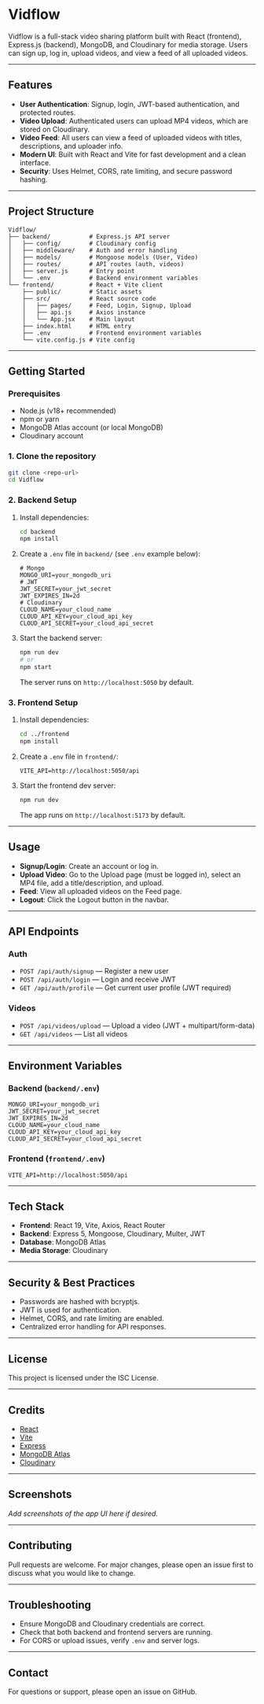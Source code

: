 # Vidflow

Vidflow is a full-stack video sharing platform built with React (frontend), Express.js (backend), MongoDB, and Cloudinary for media storage. Users can sign up, log in, upload videos, and view a feed of all uploaded videos.

---

## Features

- **User Authentication**: Signup, login, JWT-based authentication, and protected routes.
- **Video Upload**: Authenticated users can upload MP4 videos, which are stored on Cloudinary.
- **Video Feed**: All users can view a feed of uploaded videos with titles, descriptions, and uploader info.
- **Modern UI**: Built with React and Vite for fast development and a clean interface.
- **Security**: Uses Helmet, CORS, rate limiting, and secure password hashing.

---

## Project Structure

```
Vidflow/
├── backend/           # Express.js API server
│   ├── config/        # Cloudinary config
│   ├── middleware/    # Auth and error handling
│   ├── models/        # Mongoose models (User, Video)
│   ├── routes/        # API routes (auth, videos)
│   ├── server.js      # Entry point
│   └── .env           # Backend environment variables
└── frontend/          # React + Vite client
    ├── public/        # Static assets
    ├── src/           # React source code
    │   ├── pages/     # Feed, Login, Signup, Upload
    │   ├── api.js     # Axios instance
    │   └── App.jsx    # Main layout
    ├── index.html     # HTML entry
    ├── .env           # Frontend environment variables
    └── vite.config.js # Vite config
```

---

## Getting Started

### Prerequisites
- Node.js (v18+ recommended)
- npm or yarn
- MongoDB Atlas account (or local MongoDB)
- Cloudinary account

### 1. Clone the repository
```sh
git clone <repo-url>
cd Vidflow
```

### 2. Backend Setup

1. Install dependencies:
   ```sh
   cd backend
   npm install
   ```
2. Create a `.env` file in `backend/` (see `.env` example below):
   ```env
   # Mongo
   MONGO_URI=your_mongodb_uri
   # JWT
   JWT_SECRET=your_jwt_secret
   JWT_EXPIRES_IN=2d
   # Cloudinary
   CLOUD_NAME=your_cloud_name
   CLOUD_API_KEY=your_cloud_api_key
   CLOUD_API_SECRET=your_cloud_api_secret
   ```
3. Start the backend server:
   ```sh
   npm run dev
   # or
   npm start
   ```
   The server runs on `http://localhost:5050` by default.

### 3. Frontend Setup

1. Install dependencies:
   ```sh
   cd ../frontend
   npm install
   ```
2. Create a `.env` file in `frontend/`:
   ```env
   VITE_API=http://localhost:5050/api
   ```
3. Start the frontend dev server:
   ```sh
   npm run dev
   ```
   The app runs on `http://localhost:5173` by default.

---

## Usage

- **Signup/Login**: Create an account or log in.
- **Upload Video**: Go to the Upload page (must be logged in), select an MP4 file, add a title/description, and upload.
- **Feed**: View all uploaded videos on the Feed page.
- **Logout**: Click the Logout button in the navbar.

---

## API Endpoints

### Auth
- `POST /api/auth/signup` — Register a new user
- `POST /api/auth/login` — Login and receive JWT
- `GET /api/auth/profile` — Get current user profile (JWT required)

### Videos
- `POST /api/videos/upload` — Upload a video (JWT + multipart/form-data)
- `GET /api/videos` — List all videos

---

## Environment Variables

### Backend (`backend/.env`)
```
MONGO_URI=your_mongodb_uri
JWT_SECRET=your_jwt_secret
JWT_EXPIRES_IN=2d
CLOUD_NAME=your_cloud_name
CLOUD_API_KEY=your_cloud_api_key
CLOUD_API_SECRET=your_cloud_api_secret
```

### Frontend (`frontend/.env`)
```
VITE_API=http://localhost:5050/api
```

---

## Tech Stack
- **Frontend**: React 19, Vite, Axios, React Router
- **Backend**: Express 5, Mongoose, Cloudinary, Multer, JWT
- **Database**: MongoDB Atlas
- **Media Storage**: Cloudinary

---

## Security & Best Practices
- Passwords are hashed with bcryptjs.
- JWT is used for authentication.
- Helmet, CORS, and rate limiting are enabled.
- Centralized error handling for API responses.

---

## License

This project is licensed under the ISC License.

---

## Credits

- [React](https://react.dev/)
- [Vite](https://vitejs.dev/)
- [Express](https://expressjs.com/)
- [MongoDB Atlas](https://www.mongodb.com/atlas)
- [Cloudinary](https://cloudinary.com/)

---

## Screenshots

_Add screenshots of the app UI here if desired._

---

## Contributing

Pull requests are welcome. For major changes, please open an issue first to discuss what you would like to change.

---

## Troubleshooting
- Ensure MongoDB and Cloudinary credentials are correct.
- Check that both backend and frontend servers are running.
- For CORS or upload issues, verify `.env` and server logs.

---

## Contact

For questions or support, please open an issue on GitHub.
